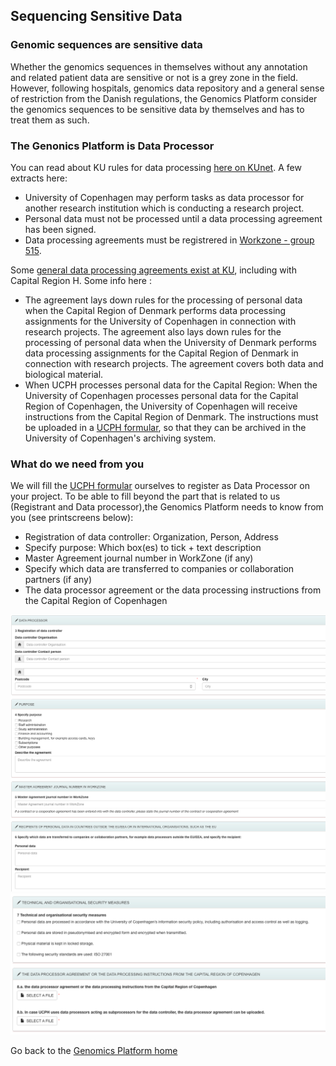 ## Sequencing Sensitive Data

### Genomic sequences are sensitive data
Whether the genomics sequences in themselves without any annotation and related patient data are sensitive or not is a grey zone in the field. However, following hospitals, genomics data repository and a general sense of restriction from the Danish regulations, the Genomics Platform consider the genomics sequences to be sensitive data by themselves and has to treat them as such. 

### The Genonics Platform is Data Processor
You can read about KU rules for data processing [here on KUnet](https://kunet.ku.dk/work-areas/research/data/personal-data/dataprocessors/Pages/default.aspx). A few extracts here:
   * University of Copenhagen may perform tasks as data processor for another research institution which is conducting a research project.
   * Personal data must not be processed until a data processing agreement has been signed.
   * Data processing agreements must be registrered in [Workzone - group 515](https://kuforms.ku.dk/xform/frontend/FormEngine/v2/ShowForm.aspx?alias=FA3027&groupId=2&casefolderid=1&doctype=5&formid=4102).

Some [general data processing agreements exist at KU](https://kunet.ku.dk/work-areas/research/data/personal-data/statistics-denmark/Pages/default.aspx), including with Capital Region H. Some info here :
   * The agreement lays down rules for the processing of personal data when the Capital Region of Denmark performs data processing assignments for the University of Copenhagen in connection with research projects. The agreement also lays down rules for the processing of personal data when the University of Denmark performs data processing assignments for the Capital Region of Denmark in connection with research projects.
The agreement covers both data and biological material. 
   * When UCPH processes personal data for the Capital Region: When the University of Copenhagen processes personal data for the Capital Region of Copenhagen, the University of Copenhagen will receive instructions from the Capital Region of Denmark. The instructions must be uploaded in a [UCPH formular](https://kuforms.ku.dk/xform/frontend/FormEngine/v2/ShowForm.aspx?alias=FA3027&groupId=2&casefolderid=1&doctype=5&formid=4102), so that they can be archived in the University of Copenhagen's archiving system. 
    
### What do we need from you
We will fill the [UCPH formular](https://kuforms.ku.dk/xform/frontend/FormEngine/v2/ShowForm.aspx?alias=FA3027&groupId=2&casefolderid=1&doctype=5&formid=4102) ourselves to register as Data Processor on your project. To be able to fill beyond the part that is related to us (Registrant and Data processor),the Genomics Platform needs to know from you (see printscreens below):
   * Registration of data controller: Organization, Person, Address
   * Specify purpose: Which box(es) to tick + text description
   * Master Agreement journal number in WorkZone (if any)
   * Specify which data are transferred to companies or collaboration partners (if any)
   * The data processor agreement or the data processing instructions from the Capital Region of Copenhagen

![Form1](./images/Workzone-group515-Form1.png)
![Form2](./images/Workzone-group515-Form2.png)

Go back to the [Genomics Platform home](https://sundgenomics.github.io)
